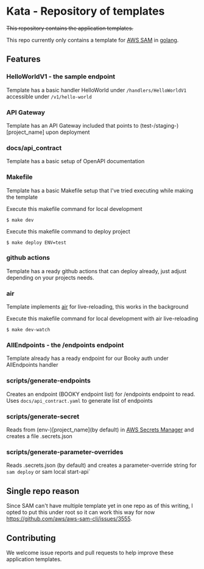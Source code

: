 # Kata - Repository of templates

~~This repository contains the application templates.~~

This repo currently only contains a template for [AWS SAM](https://aws.amazon.com/serverless/sam/) in [golang](https://go.dev/).

## Features

### HelloWorldV1 - the sample endpoint

Template has a basic handler HelloWorld under `/handlers/HelloWorldV1` accessible under `/v1/hello-world`

### API Gateway

Template has an API Gateway included that points to (test-/staging-)[project_name] upon deployment

### docs/api_contract

Template has a basic setup of OpenAPI documentation

### Makefile

Template has a basic Makefile setup that I've tried executing while making the template

Execute this makefile command for local development
```
$ make dev
```

Execute this makefile command to deploy project
```
$ make deploy ENV=test
```

### github actions

Template has a ready github actions that can deploy already, just adjust depending on your projects needs.

### air

Template implements [air](https://github.com/air-verse/air) for live-reloading, this works in the background

Execute this makefile command for local development with air live-reloading
```
$ make dev-watch
```

### AllEndpoints - the /endpoints endpoint

Template already has a ready endpoint for our Booky auth under AllEndpoints handler

### scripts/generate-endpoints

Creates an endpoint (BOOKY endpoint list) for /endpoints endpoint to read. Uses `docs/api_contract.yaml` to generate list of endpoints

### scripts/generate-secret

Reads from (env-)[project_name](by default) in [AWS Secrets Manager](https://aws.amazon.com/secrets-manager/) and creates a file .secrets.json

### scripts/generate-parameter-overrides

Reads .secrets.json (by default) and creates a parameter-override string for `sam deploy` or sam local start-api`


## Single repo reason

Since SAM can't have multiple template yet in one repo as of this writing, I opted to put this under root so it can work this way for now https://github.com/aws/aws-sam-cli/issues/3555.

## Contributing

We welcome issue reports and pull requests to help improve these application templates.
